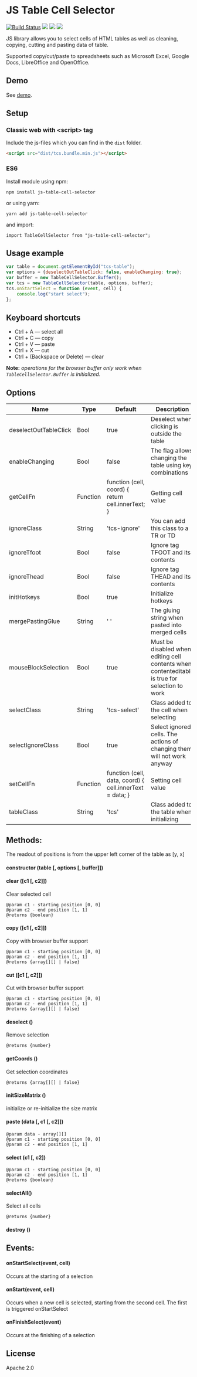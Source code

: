 # JS Table Cell Selector

[![Build Status](https://travis-ci.org/DarkRiDDeR/js-table-cell-selector.svg?branch=master)](https://travis-ci.org/DarkRiDDeR/js-table-cell-selector)
[![](https://img.shields.io/npm/v/js-table-cell-selector.svg?style=flat)](https://www.npmjs.com/package/js-table-cell-selector)
[![](https://img.shields.io/github/size/DarkRiDDeR/js-table-cell-selector/dist/tcs.bundle.min.js.svg?colorB=39F&style=flat)](https://github.com/DarkRiDDeR/js-table-cell-selector/blob/master/dist/tcs.bundle.min.js)
[![](https://img.shields.io/github/license/DarkRiDDeR/js-table-cell-selector.svg?style=flat)](https://github.com/DarkRiDDeR/js-table-cell-selector/blob/master/LICENSE)

JS library allows you to select cells of HTML tables as well as cleaning, copying, cutting and pasting data of table.

Supported copy/cut/paste to spreadsheets such as Microsoft Excel, Google Docs, LibreOffice and OpenOffice.

## Demo
See [demo](http://darkridder.github.io/js-table-cell-selector/example/).

## Setup

### Classic web with \<script\> tag

Include the js-files which you can find in the `dist` folder.

```html
<script src="dist/tcs.bundle.min.js"></script>
```

### ES6
Install module using npm:

```npm install js-table-cell-selector```

or using yarn:

```yarn add js-table-cell-selector```

and import:

```import TableCellSelector from "js-table-cell-selector";```

## Usage example

```javascript
var table = document.getElementById("tcs-table");
var options = {deselectOutTableClick: false, enableChanging: true};
var buffer = new TableCellSelector.Buffer();
var tcs = new TableCellSelector(table, options, buffer);
tcs.onStartSelect = function (event, cell) {
    console.log("start select");
};
```

## Keyboard shortcuts

- Ctrl + A — select all
- Ctrl + C — copy
- Ctrl + V — paste
- Ctrl + X — cut
- Ctrl + (Backspace or Delete) — clear

**Note:** *operations for the browser buffer only work when `TableCellSelector.Buffer` is initialized.*

## Options

| Name                    | Type             | Default                                                 | Description                                                                                                                |
|-------------------------|------------------|---------------------------------------------------------|----------------------------------------------------------------------------------------------------------------------------|
| deselectOutTableClick   | Bool             | true                                                    | Deselect when clicking is outside the table                                                                                |
| enableChanging          | Bool             | false                                                   | The flag allows changing the table using key combinations                                                                  |
| getCellFn               | Function         | function (cell, coord) { return cell.innerText; }       | Getting cell value                                                                                                         |
| ignoreClass             | String           | 'tcs-ignore'                                            | You can add this class to a TR or TD                                                                                       |
| ignoreTfoot             | Bool             | false                                                   | Ignore tag TFOOT and its contents                                                                                          |
| ignoreThead             | Bool             | false                                                   | Ignore tag THEAD and its contents                                                                                          |
| initHotkeys             | Bool             | true                                                    | Initialize hotkeys                                                                                                         |
| mergePastingGlue        | String           | ' '                                                     | The gluing string when pasted into merged cells                                                                            |
| mouseBlockSelection     | Bool             | true                                                    | Must be disabled when editing cell contents when contenteditable is true for selection to work                             |
| selectClass             | String           | 'tcs-select'                                            | Class added to the cell when selecting                                                                                     |
| selectIgnoreClass       | Bool             | true                                                    | Select ignored cells. The actions of changing them will not work anyway                                                    |
| setCellFn               | Function         | function (cell, data, coord) { cell.innerText = data; } | Setting cell value                                                                                                         |
| tableClass              | String           | 'tcs'                                                   | Class added to the table when initializing                                                                                 |

## Methods:

The readout of positions is from the upper left corner of the table as [y, x]

#### constructor (table [, options [, buffer]])

#### clear ([c1 [, c2]])
Clear selected cell
```
@param c1 - starting position [0, 0]
@param c2 - end position [1, 1]
@returns {boolean}
```

#### copy ([c1 [, c2]])
Copy with browser buffer support
```
@param c1 - starting position [0, 0]
@param c2 - end position [1, 1]
@returns {array[][] | false}
```

#### cut ([c1 [, c2]])
Cut with browser buffer support
```
@param c1 - starting position [0, 0]
@param c2 - end position [1, 1]
@returns {array[][] | false}
```

#### deselect ()
Remove selection
```
@returns {number}
```
    
#### getCoords ()
Get selection coordinates
```
@returns {array[][] | false}
```

#### initSizeMatrix ()
initialize or re-initialize the size matrix

#### paste (data [, c1 [, c2]])
```
@param data - array[][]
@param c1 - starting position [0, 0]
@param c2 - end position [1, 1]
```

#### select (c1 [, c2])
```
@param c1 - starting position [0, 0]
@param c2 - end position [1, 1]
@returns {boolean}
```
    
#### selectAll()
Select all cells
```
@returns {number}
```

#### destroy ()

## Events:

#### onStartSelect(event, cell)
Occurs at the starting of a selection

#### onStart(event, cell)
Occurs when a new cell is selected, starting from the second cell. The first is triggered onStartSelect

#### onFinishSelect(event)
Occurs at the finishing of a selection

## License

Apache 2.0
